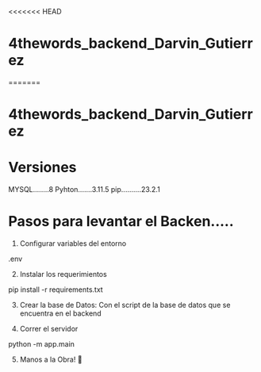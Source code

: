 <<<<<<< HEAD
# 4thewords_backend_Darvin_Gutierrez
=======

# 4thewords_backend_Darvin_Gutierrez

# Versiones

MYSQL........8
Pyhton.......3.11.5
pip..........23.2.1

# Pasos para levantar el Backen.....

1. Configurar variables del entorno

.env

2. Instalar los requerimientos

pip install -r requirements.txt

3. Crear la base de Datos: Con el script de la base de datos que se encuentra en el backend

4. Correr el servidor

python -m app.main

5. Manos a la Obra! 🚀


